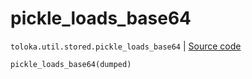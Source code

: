 # pickle_loads_base64
`toloka.util.stored.pickle_loads_base64` | [Source code](https://github.com/Toloka/toloka-kit/blob/v1.2.2/src/util/stored.py#L46)

```python
pickle_loads_base64(dumped)
```

